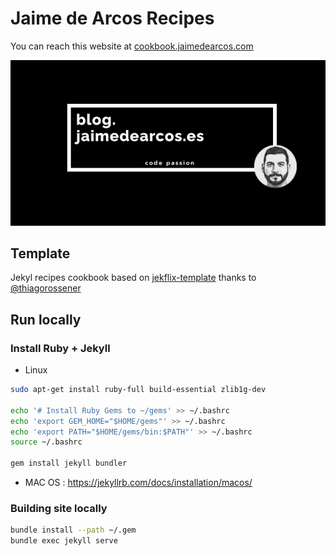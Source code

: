 
# Jaime de Arcos Recipes 

You can reach this website at [cookbook.jaimedearcos.com](blog.jaimedearcos.com)

![](assets/img/blog-image.png)

## Template

Jekyl recipes cookbook based on [jekflix-template](https://github.com/thiagorossener/jekflix-template)
 thanks to [@thiagorossener](https://github.com/thiagorossener)

## Run locally

### Install Ruby + Jekyll

- Linux 
 
 ```bash
 sudo apt-get install ruby-full build-essential zlib1g-dev
 
 echo '# Install Ruby Gems to ~/gems' >> ~/.bashrc
 echo 'export GEM_HOME="$HOME/gems"' >> ~/.bashrc
 echo 'export PATH="$HOME/gems/bin:$PATH"' >> ~/.bashrc
 source ~/.bashrc
 
 gem install jekyll bundler
 ```

- MAC OS : https://jekyllrb.com/docs/installation/macos/


### Building site locally

```bash
bundle install --path ~/.gem
bundle exec jekyll serve
```
 